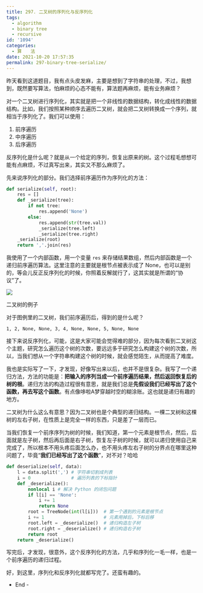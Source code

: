 ```yaml
---
title: 297. 二叉树的序列化与反序列化
tags:
  - algorithm
  - binary tree
  - recursive
id: '1094'
categories:
  - 算　　法
date: 2021-10-20 17:57:35
permalink: 297-binary-tree-serialize/
---
```


昨天看到这道题目，我有点头皮发麻，主要是想到了字符串的处理，不过，我想到，既然要写算法，怕麻烦的心态不能有，算法题再麻烦，能有业务麻烦？

对一个二叉树进行序列化，其实就是把一个非线性的数据结构，转化成线性的数据结构。比如，我们按照某种顺序去遍历二叉树，就会把二叉树转换成一个序列，就相当于序列化了。我们可以使用：

1.  前序遍历
2.  中序遍历
3.  后序遍历

反序列化是什么呢？就是从一个给定的序列，恢复出原来的树。这个过程毛想想可能有点麻烦，不过真写出来，其实又不那么麻烦了。

先来说序列化的部分。我们选择前序遍历作为序列化的方法：

```python
def serialize(self, root):
    res = []
    def _serialize(tree):
        if not tree:
            res.append('None')
        else:
            res.append(str(tree.val))
            _serialize(tree.left)
            _serialize(tree.right)
    _serialize(root)
    return ','.join(res)
```

我使用了一个内部函数，用一个变量 `res` 来存储结果数组，然后内部函数是一个递归前序遍历算法。这里注意的主要就是根节点被表示成了 None，也可以是别的，等会儿反正反序列化的时候，你照着反解就行了，这其实就是所谓的“协议”了。

![](../images/2021/10/serdeser.jpeg)

二叉树的例子

对于图例里的二叉树，我们前序遍历后，得到的是什么呢？

```generic
1, 2, None, None, 3, 4, None, None, 5, None, None
```

接下来说反序列化，可能，这是大家可能会觉得难的部分，因为每次看到二叉树这个主题，研究怎么遍历这个树的次数，要远远多于研究怎么构建这个树的次数，所以，当我们想从一个字符串构建这个树的时候，就会感觉陌生，从而提高了难度。

我也是实际写了一下，才发现，好像写出来以后，也并不是很复杂。我写了一个递归方法，方法的功能是：**把输入的序列当成一个前序遍历结果，然后返回恢复后的树的根**。递归方法的构造过程很有意思，就是我们总是**先假设我们已经写出了这个函数，再去写这个函数**。有点像哆啦A梦穿越时空的糊涂账。这也就是递归有趣的地方。

二叉树为什么这么有意思？因为二叉树也是个典型的递归结构。一棵二叉树和这棵树的左右子树，在性质上是完全一样的东西，只是差了一层而已。

当我们恢复一个前序序列为树的时候，我们知道，第一个元素是根节点，然后，后面就是左子树，然后再后面是右子树，恢复左子树的时候，就可以递归使用自己来完成了，所以根本不用头疼后面怎么办，也不用头疼左右子树的分界点在哪里这种问题了，毕竟“**我们已经写出了这个函数**”，对不对？哈哈

```python
def deserialize(self, data):
    l = data.split(',') # 字符串切割成列表
    i = 0               # 遍历列表的下标指针
    def _deserialize():
        nonlocal i # 解决 Python 的闭包问题
        if l[i] == 'None':
            i += 1
            return None
        root = TreeNode(int(l[i]))  # 第一个遇到的元素是根节点
        i += 1                      # 元素用掉后，下标后移
        root.left = _deserialize()  # 递归构造左子树
        root.right = _deserialize() # 递归构造右子树
        return root
    return _deserialize()
```

写完后，才发现，很意外，这个反序列化的方法，几乎和序列化一毛一样，也是一个前序遍历的递归过程。

好，到这里，序列化和反序列化就都写完了。还蛮有趣的。

- End -